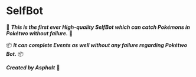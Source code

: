 # SelfBot
🎊 ***This is the first ever High-quality SelfBot which can catch Pokémons in Pokétwo without failure.*** 🎊

📦 ***It can complete Events as well without any failure regarding Pokétwo Bot.*** 📦

***Created by __Asphalt__*** 🍷
